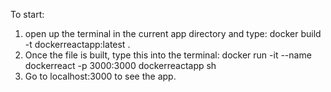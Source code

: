 To start:

1. open up the terminal in the current app directory and type: docker build -t dockerreactapp:latest .
2. Once the file is built, type this into the terminal: docker run -it --name dockerreact -p 3000:3000 dockerreactapp sh
3. Go to localhost:3000 to see the app.
